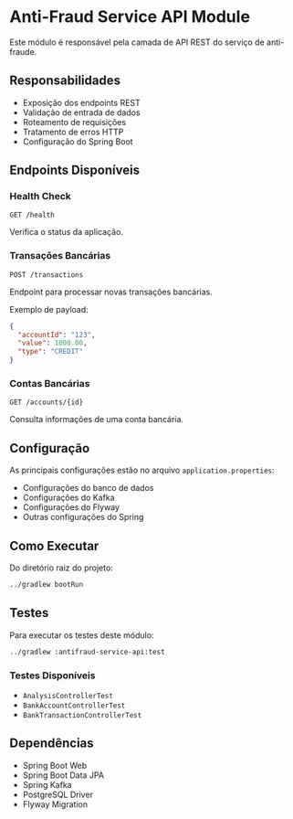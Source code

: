 # Anti-Fraud Service API Module

Este módulo é responsável pela camada de API REST do serviço de anti-fraude.

## Responsabilidades

- Exposição dos endpoints REST
- Validação de entrada de dados
- Roteamento de requisições
- Tratamento de erros HTTP
- Configuração do Spring Boot

## Endpoints Disponíveis

### Health Check
```
GET /health
```
Verifica o status da aplicação.

### Transações Bancárias
```
POST /transactions
```
Endpoint para processar novas transações bancárias.

Exemplo de payload:
```json
{
  "accountId": "123",
  "value": 1000.00,
  "type": "CREDIT"
}
```

### Contas Bancárias
```
GET /accounts/{id}
```
Consulta informações de uma conta bancária.

## Configuração

As principais configurações estão no arquivo `application.properties`:

- Configurações do banco de dados
- Configurações do Kafka
- Configurações do Flyway
- Outras configurações do Spring

## Como Executar

Do diretório raiz do projeto:
```bash
../gradlew bootRun
```

## Testes

Para executar os testes deste módulo:
```bash
../gradlew :antifraud-service-api:test
```

### Testes Disponíveis

- `AnalysisControllerTest`
- `BankAccountControllerTest`
- `BankTransactionControllerTest`

## Dependências

- Spring Boot Web
- Spring Boot Data JPA
- Spring Kafka
- PostgreSQL Driver
- Flyway Migration
